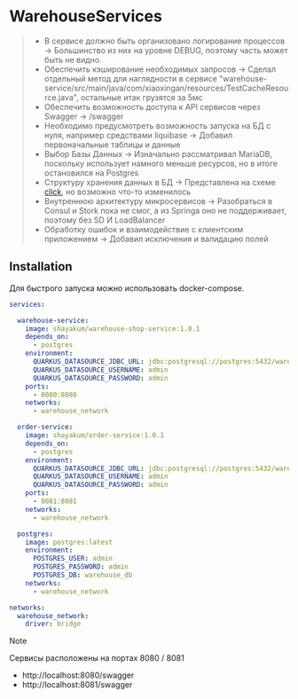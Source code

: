 # WarehouseServices
> * В сервисе должно быть организовано логирование процессов -> Большинство из них на уровне DEBUG, поэтому часть может быть не видно.
> * Обеспечить кэширование необходимых запросов -> Сделал отдельный метод для наглядности в сервисе "warehouse-service/src/main/java/com/xiaoxingan/resources/TestCacheResource.java", остальные итак грузятся за 5мс
> * Обеспечить возможность доступа к API сервисов через Swagger -> /swagger
> * Необходимо предусмотреть возможность запуска на БД с нуля, например средствами liquibase -> Добавил первоначальные таблицы и данные
> * Выбор Базы Данных -> Изначально рассматривал MariaDB, поскольку использует намного меньше ресурсов, но в итоге остановился на Postgres
> * Структуру хранения данных в БД -> Представлена на схеме [click](https://dbdiagram.io/d/WarehoseandShop-67e01e3b75d75cc84422a8af), но возможно что-то изменилось
> * Внутреннюю архитектуру микросервисов -> Разобраться в Consul и Stork пока не смог, а из Springа оно не поддерживает, поэтому без SD И LoadBalancer
> * Обработку ошибок и взаимодействие с клиентским приложением -> Добавил исключения и валидацию полей

## Installation
Для быстрого запуска можно использовать docker-compose.

```yml
services:

  warehouse-service:
    image: shayakum/warehouse-shop-service:1.0.1
    depends_on:
      - postgres
    environment:
      QUARKUS_DATASOURCE_JDBC_URL: jdbc:postgresql://postgres:5432/warehouse_db
      QUARKUS_DATASOURCE_USERNAME: admin
      QUARKUS_DATASOURCE_PASSWORD: admin
    ports:
      - 8080:8080
    networks:
      - warehouse_network

  order-service:
    image: shayakum/order-service:1.0.1
    depends_on:
      - postgres
    environment:
      QUARKUS_DATASOURCE_JDBC_URL: jdbc:postgresql://postgres:5432/warehouse_db
      QUARKUS_DATASOURCE_USERNAME: admin
      QUARKUS_DATASOURCE_PASSWORD: admin
    ports:
      - 8081:8081
    networks:
      - warehouse_network

  postgres:
    image: postgres:latest
    environment:
      POSTGRES_USER: admin
      POSTGRES_PASSWORD: admin
      POSTGRES_DB: warehouse_db
    networks:
      - warehouse_network

networks:
  warehouse_network:
    driver: bridge
```
>[!NOTE]
> Сервисы расположены на портах 8080 / 8081
>
> * http://localhost:8080/swagger
> * http://localhost:8081/swagger
